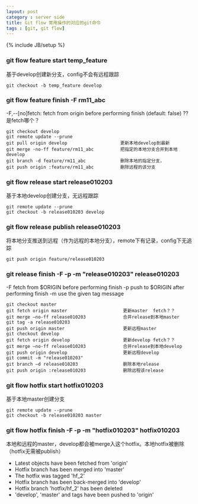 ```yaml
---
layout: post
category : server side
title: Git flow 常用操作的对应的git命令
tags : [git, git flow]
---
```

{% include JB/setup %}

### git flow feature start temp_feature
 
基于develop创建新分支，config不会有远程跟踪

    git checkout -b temp_feature develop

###  git flow feature finish -F rm11_abc


-F,--[no]fetch:  fetch from origin before performing finish (default: false)  ??是fetch哪个？

    git checkout develop
    git remote update --prune
    git pull origin develop                    更新本地develop到最新
    git merge -no-ff feature/rm11_abc          把指定的本地分支合并到本地develop
    git branch -d feature/rm11_abc             删除本地的指定分支，
    git push origin :feature/rm11_abc          删除远程的该分支

### git flow release start release010203

基于本地develop创建分支，无远程跟踪

    git remote update --prune
    git checkout -b release010203 develop

### git flow release publish release010203

将本地分支推送到远程（作为远程的本地分支），remote下有记录，config下无追踪

    git push origin feature/release010203


### git release finish -F -p -m "release010203" release010203

-F fetch from $ORIGIN before performing finish
-p push to $ORIGIN after performing finish
-m use the given tag message

    git checkout master
    git fetch origin master                     更新master  fetch？？
    git merge –no-ff release010203              合并release到本地master
    git tag -a release010203
    git push origin master                      更新远程master
    git checkout develop
    git fetch origin develop                    更新develop fetch？？
    git merge –no-ff release010203              合并release到本地develop
    git push origin develop                     更新远程develop
    git commit -m "release010203"
    git branch –d release010203                 删除本地release
    git push origin :release010203              删除远程该release

### git flow hotfix start hotfix010203

基于本地master创建分支

    git remote update --prune
    git checkout -b release010203 master


### git flow hotfix finish -F -p -m "hotfix010203" hotfix010203

本地和远程的master，develop都会被merge入这个hotfix。本地hotfix被删除（hotfix无需被publish）

- Latest objects have been fetched from 'origin'
- Hotfix branch has been merged into 'master'
- The hotfix was tagged 'hf_2'
- Hotfix branch has been back-merged into 'develop'
- Hotfix branch 'hotfix/hf_2' has been deleted
- 'develop', 'master' and tags have been pushed to 'origin'














